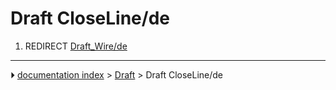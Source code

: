 # Draft CloseLine/de
1.  REDIRECT [Draft_Wire/de](Draft_Wire/de.md)



---
⏵ [documentation index](../README.md) > [Draft](Draft_Workbench.md) > Draft CloseLine/de
